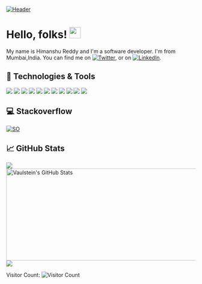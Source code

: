 [![Header](https://raw.githubusercontent.com/vaulstein/vaulstein/master/readme_md.svg "Header")](https://www.linkedin.com/in/vaulstein-rodrigues-85000549)

# Hello, folks! <img src="https://raw.githubusercontent.com/vaulstein/vaulstein/master/wave.gif" width="30px">

My name is Himanshu Reddy and I'm a software developer. I'm from Mumbai,India. You can find me on [![Twitter][1.2]][1],  or on [![LinkedIn][3.2]][3].

## 🔧 Technologies & Tools
![](https://img.shields.io/badge/OS-Linux-informational?style=flat&logo=linux&logoColor=white&color=2bbc8a)
![](https://img.shields.io/badge/Code-Python-informational?style=flat&logo=python&logoColor=white&color=2bbc8a)
![](https://img.shields.io/badge/Code-JavaScript-informational?style=flat&logo=javascript&logoColor=white&color=2bbc8a)
![](https://img.shields.io/badge/Shell-Bash-informational?style=flat&logo=gnu-bash&logoColor=white&color=2bbc8a)
![](https://img.shields.io/badge/Tools-PostgreSQL-informational?style=flat&logo=postgresql&logoColor=white&color=2bbc8a)
![](https://img.shields.io/badge/Tools-MongoDB-informational?style=flat&logo=mongodb&logoColor=white&color=2bbc8a)
![](https://img.shields.io/badge/Tools-AWS-informational?style=flat&logo=aws&logoColor=white&color=2bbc8a)
![](https://img.shields.io/badge/Tools-Docker-informational?style=flat&logo=docker&logoColor=white&color=2bbc8a)
![](https://img.shields.io/badge/Code-express%20Js-informational?style=flat&logo=express&logoColor=white&color=2bbc8a)
![](https://img.shields.io/badge/Code-Node-informational?style=flat&logo=node&logoColor=white&color=2bbc8a)
![](https://img.shields.io/badge/Code-Scala-informational?style=flat&logo=scala&logoColor=white&color=2bbc8a)

## &#x1f4bb; Stackoverflow

[![SO](https://stackoverflow.com/users/flair/1934182.png "SO")](https://stackoverflow.com/users/1934182/vaulstein)

## &#x1f4c8; GitHub Stats

<a href="https://github.com/vaulstein/vaulstein">
  <img align="center" src="https://github-readme-stats.vercel.app/api/top-langs/?username=vaulstein&hide=java,html&title_color=ffffff&text_color=c9cacc&icon_color=2bbc8a&bg_color=1d1f21" />
</a>
<a href="https://github.com/vaulstein/vaulstein">
  <img width="550px" height="245px" align="center" src="https://github-readme-stats.vercel.app/api?username=vaulstein&show_icons=true&line_height=27&count_private=true&title_color=ffffff&text_color=c9cacc&icon_color=2bbc8a&bg_color=1d1f21" alt="Vaulstein's GitHub Stats" />
</a>

<a width="800px" href="https://github.com/vaulstein/python-project-blueprint">
  <img align="center" src="https://github-readme-stats.vercel.app/api/pin/?username=vaulstein&repo=awsprofile&title_color=ffffff&text_color=c9cacc&icon_color=2bbc8a&bg_color=1d1f21" />
</a>


Visitor Count: ![Visitor Count](https://profile-counter.glitch.me/vaulstein/count.svg)


<!-- links to social media icons -->

<!-- icons with padding -->

[1.1]: http://i.imgur.com/tXSoThF.png (twitter icon with padding)
[2.1]: http://i.imgur.com/0o48UoR.png (github icon with padding)

<!-- icons without padding -->

[1.2]: http://i.imgur.com/wWzX9uB.png (twitter icon without padding)
[2.2]: http://i.imgur.com/9I6NRUm.png (github icon without padding)
[3.2]: https://raw.githubusercontent.com/vaulstein/vaulstein/master/linkedin-3-16.png (LinkedIn icon without padding)


<!-- links to your social media accounts -->

[1]: https://twitter.com/VaulsteinR
[2]: https://github.com/vaulstein
[3]: https://www.linkedin.com/in/vaulstein-rodrigues-85000549/


<!-- Resources -->
<!-- Icons: https://simpleicons.org/ -->
<!-- GitHub Stats: https://github.com/anuraghazra/github-readme-stats -->
<!-- Emojis: https://emojipedia.org/emoji/ -->
<!-- HTML Emojis: https://www.fileformat.info/index.htm -->
<!-- Shields: https://shields.io/ -->
<!-- Awesome GitHub Profile README: https://github.com/abhisheknaiidu/awesome-github-profile-readme -->
